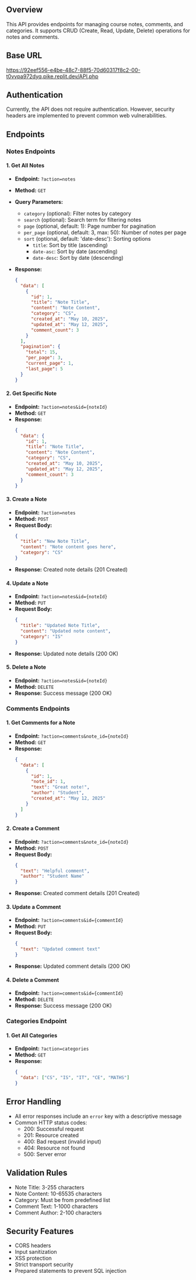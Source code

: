 
## Overview
This API provides endpoints for managing course notes, comments, and categories. It supports CRUD (Create, Read, Update, Delete) operations for notes and comments.

## Base URL
https://92eef556-e4be-48c7-88f5-70d60317f8c2-00-t0vvpa972dyq.pike.replit.dev/API.php

## Authentication
Currently, the API does not require authentication. However, security headers are implemented to prevent common web vulnerabilities.

## Endpoints

### Notes Endpoints

#### 1. Get All Notes
- **Endpoint:** `?action=notes`
- **Method:** `GET`
- **Query Parameters:**
  - `category` (optional): Filter notes by category
  - `search` (optional): Search term for filtering notes
  - `page` (optional, default: 1): Page number for pagination
  - `per_page` (optional, default: 3, max: 50): Number of notes per page
  - `sort` (optional, default: 'date-desc'): Sorting options
    - `title`: Sort by title (ascending)
    - `date-asc`: Sort by date (ascending)
    - `date-desc`: Sort by date (descending)

- **Response:**
  ```json
  {
    "data": [
      {
        "id": 1,
        "title": "Note Title",
        "content": "Note Content",
        "category": "CS",
        "created_at": "May 10, 2025",
        "updated_at": "May 12, 2025",
        "comment_count": 3
      }
    ],
    "pagination": {
      "total": 15,
      "per_page": 3,
      "current_page": 1,
      "last_page": 5
    }
  }
  ```

#### 2. Get Specific Note
- **Endpoint:** `?action=notes&id={noteId}`
- **Method:** `GET`
- **Response:**
  ```json
  {
    "data": {
      "id": 1,
      "title": "Note Title",
      "content": "Note Content",
      "category": "CS",
      "created_at": "May 10, 2025",
      "updated_at": "May 12, 2025",
      "comment_count": 3
    }
  }
  ```

#### 3. Create a Note
- **Endpoint:** `?action=notes`
- **Method:** `POST`
- **Request Body:**
  ```json
  {
    "title": "New Note Title",
    "content": "Note content goes here",
    "category": "CS"
  }
  ```
- **Response:** Created note details (201 Created)

#### 4. Update a Note
- **Endpoint:** `?action=notes&id={noteId}`
- **Method:** `PUT`
- **Request Body:**
  ```json
  {
    "title": "Updated Note Title",
    "content": "Updated note content",
    "category": "IS"
  }
  ```
- **Response:** Updated note details (200 OK)

#### 5. Delete a Note
- **Endpoint:** `?action=notes&id={noteId}`
- **Method:** `DELETE`
- **Response:** Success message (200 OK)

### Comments Endpoints

#### 1. Get Comments for a Note
- **Endpoint:** `?action=comments&note_id={noteId}`
- **Method:** `GET`
- **Response:**
  ```json
  {
    "data": [
      {
        "id": 1,
        "note_id": 1,
        "text": "Great note!",
        "author": "Student",
        "created_at": "May 12, 2025"
      }
    ]
  }
  ```

#### 2. Create a Comment
- **Endpoint:** `?action=comments&note_id={noteId}`
- **Method:** `POST`
- **Request Body:**
  ```json
  {
    "text": "Helpful comment",
    "author": "Student Name"
  }
  ```
- **Response:** Created comment details (201 Created)

#### 3. Update a Comment
- **Endpoint:** `?action=comments&id={commentId}`
- **Method:** `PUT`
- **Request Body:**
  ```json
  {
    "text": "Updated comment text"
  }
  ```
- **Response:** Updated comment details (200 OK)

#### 4. Delete a Comment
- **Endpoint:** `?action=comments&id={commentId}`
- **Method:** `DELETE`
- **Response:** Success message (200 OK)

### Categories Endpoint

#### 1. Get All Categories
- **Endpoint:** `?action=categories`
- **Method:** `GET`
- **Response:**
  ```json
  {
    "data": ["CS", "IS", "IT", "CE", "MATHS"]
  }
  ```

## Error Handling
- All error responses include an `error` key with a descriptive message
- Common HTTP status codes:
  - 200: Successful request
  - 201: Resource created
  - 400: Bad request (invalid input)
  - 404: Resource not found
  - 500: Server error

## Validation Rules
- Note Title: 3-255 characters
- Note Content: 10-65535 characters
- Category: Must be from predefined list
- Comment Text: 1-1000 characters
- Comment Author: 2-100 characters

## Security Features
- CORS headers
- Input sanitization
- XSS protection
- Strict transport security
- Prepared statements to prevent SQL injection
